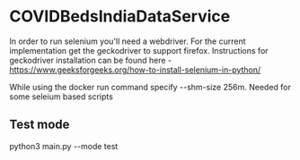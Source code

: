 # COVIDBedsIndiaDataService

In order to run selenium you'll need a webdriver. For the current implementation get the geckodriver to support firefox. Instructions for geckodriver installation can be found here - https://www.geeksforgeeks.org/how-to-install-selenium-in-python/

While using the docker run command specify  --shm-size 256m. Needed for some seleium based scripts

## Test mode

python3 main.py --mode test